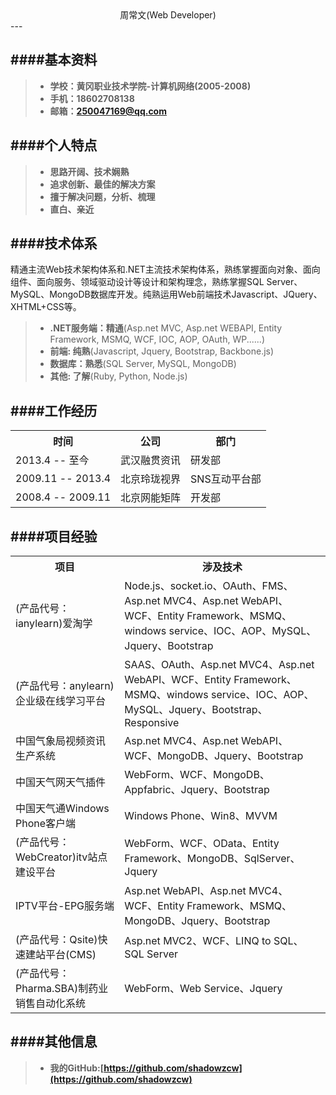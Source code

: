 <center>周常文(Web Developer)</center>
---

####基本资料
---
>+ **学校：黄冈职业技术学院-计算机网络(2005-2008)**
>+ **手机：18602708138**
>+ **邮箱：250047169@qq.com**

####个人特点
---
>+ **思路开阔、技术娴熟**
>+ **追求创新、最佳的解决方案**
>+ **擅于解决问题，分析、梳理**
>+ **直白、亲近**

####技术体系
---
精通主流Web技术架构体系和.NET主流技术架构体系，熟练掌握面向对象、面向组件、面向服务、领域驱动设计等设计和架构理念，熟练掌握SQL Server、MySQL、MongoDB数据库开发。纯熟运用Web前端技术Javascript、JQuery、XHTML+CSS等。

>+ **.NET服务端：精通**(Asp.net MVC, Asp.net WEBAPI, Entity Framework, MSMQ, WCF, IOC, AOP, OAuth, WP......)
>+ **前端: 纯熟**(Javascript, Jquery, Bootstrap, Backbone.js)
>+ **数据库：熟悉**(SQL Server, MySQL, MongoDB)
>+ **其他: 了解**(Ruby, Python, Node.js)

####工作经历
---
<table>
	<tr>
		<th>时间</th>
		<th>公司</th>
		<th>部门</th>
	</tr>
	<tr>
		<td>2013.4 -- 至今</td>
		<td>武汉融贯资讯</td>
		<td>研发部</td>
	</tr>
	<tr>
		<td>2009.11 -- 2013.4</td>
		<td>北京玲珑视界</td>
		<td>SNS互动平台部</td>
	</tr>
	<tr>
		<td>2008.4 -- 2009.11</td>
		<td>北京网能矩阵</td>
		<td>开发部</td>
	</tr>
	
</table>



####项目经验
---
<table>
	<tr>
		<th>项目</th>
		<th>涉及技术</th>
	</tr>
	<tr>
		<td>(产品代号：ianylearn)爱淘学</td>
		<td>Node.js、socket.io、OAuth、FMS、Asp.net MVC4、Asp.net WebAPI、WCF、Entity Framework、MSMQ、windows service、IOC、AOP、MySQL、Jquery、Bootstrap</td>
	</tr>
	<tr>
		<td>(产品代号：anylearn)企业级在线学习平台</td>
		<td>SAAS、OAuth、Asp.net MVC4、Asp.net WebAPI、WCF、Entity Framework、MSMQ、windows service、IOC、AOP、MySQL、Jquery、Bootstrap、Responsive</td>
	</tr>
	<tr>
		<td>中国气象局视频资讯生产系统</td>
		<td>Asp.net MVC4、Asp.net WebAPI、WCF、MongoDB、Jquery、Bootstrap</td>
	</tr>
	<tr>
		<td>中国天气网天气插件</td>
		<td>WebForm、WCF、MongoDB、Appfabric、Jquery、Bootstrap</td>
	</tr>
	<tr>
		<td>中国天气通Windows Phone客户端</td>
		<td>Windows Phone、Win8、MVVM</td>
	</tr>
	<tr>
		<td>(产品代号：WebCreator)itv站点建设平台</td>
		<td>WebForm、WCF、OData、Entity Framework、MongoDB、SqlServer、Jquery</td>
	</tr>
	<tr>
		<td>IPTV平台-EPG服务端</td>
		<td>Asp.net WebAPI、Asp.net MVC4、WCF、Entity Framework、MSMQ、MongoDB、Jquery、Bootstrap</td>
	</tr>
	<tr>
		<td>(产品代号：Qsite)快速建站平台(CMS)</td>
		<td>Asp.net MVC2、WCF、LINQ to SQL、SQL Server</td>
	</tr>
	<tr>
		<td>(产品代号：Pharma.SBA)制药业销售自动化系统</td>
		<td>WebForm、Web Service、Jquery</td>
	</tr>
</table>


####其他信息
---
>+ **我的GitHub:[https://github.com/shadowzcw](https://github.com/shadowzcw)**
